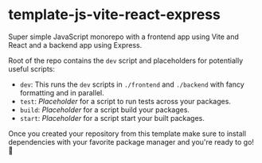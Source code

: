 # template-js-vite-react-express

Super simple JavaScript monorepo with a frontend app using Vite and React and a backend app using Express.

Root of the repo contains the `dev` script and placeholders for potentially useful scripts:
- `dev`: This runs the `dev` scripts in `./frontend` and `./backend` with fancy formatting and in parallel.
- `test`: *Placeholder* for a script to run tests across your packages.
- `build`: *Placeholder* for a script build your packages.
- `start`: *Placeholder* for a script start your built packages.

Once you created your repository from this template make sure to install dependencies with your favorite package manager and you're ready to go! 🚀